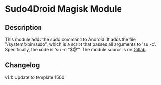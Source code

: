 # Sudo4Droid Magisk Module

## Description
This module adds the sudo command to Android. It adds the file "/system/xbin/sudo", which is a script that passes all arguments to 'su -c'. Specifically, the code is 'su -c "$@"'.
The module source is on [Gitlab](https://gitlab.com/PorygonZRocks/sudo4droid-magisk.git).

## Changelog
v1.1: Update to template 1500